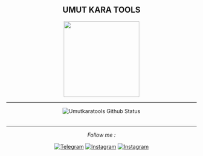 <div align="center">
<h2> UMUT KARA TOOLS </h2>
</div>

<div align="center" width="50">

<img src="https://raw.githubusercontent.com/Umutkara-tools/Umutkaratools/master/icon.png" alt="" width="200"/>
<br>
<hr>
</div>


<div align="center">

<img align="center" src="https://github-readme-stats.vercel.app/api?username=umutkara-tools&include_all_commits=true&count_private=true&show_icons=true&line_height=20&title_color=7A7ADB&icon_color=2234AE&text_color=D3D3D3&bg_color=0,000000,130F40" alt="Umutkaratools Github Status">

</br>
</br>

---

<i>Follow me :</i><br>

<a href="https://www.t.me/umutkaratools" target="_blank"><img src="https://img.shields.io/badge/Telegram-%231877F2.svg?&style=flat-square&logo=telegram&logoColor=white" alt="Telegram"></a>
<a href="https://www.instagram.com/umutkaratools" target="_blank"><img src="https://img.shields.io/badge/Instagram-%23E4405F.svg?&style=flat-square&logo=instagram&logoColor=white" alt="Instagram"></a>
<a href="https://youtube.com/channel/UCE3QvczZXklHSAaRFwDLP5g" target="_blank"><img src="https://img.shields.io/badge/Youtube-%23E4405F.svg?&style=flat-square&logo=youtube&logoColor=white" alt="Instagram"></a>


</div>
